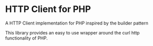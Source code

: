 HTTP Client for PHP
=========================

A HTTP Client implementation for PHP inspired by the builder pattern

This library provides an easy to use wrapper around the curl http functionality of PHP.
